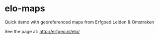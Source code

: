 # elo-maps
Quick demo with georeferenced maps from Erfgoed Leiden &amp; Omstreken

See the page at: http://erfgeo.nl/elo/
